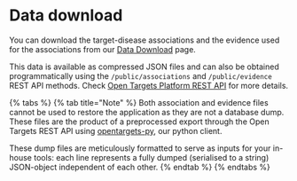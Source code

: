 # Data download

You can download the target-disease associations and the evidence used for the associations from our [Data Download](https://www.targetvalidation.org/downloads/data) page. 

This data is available as compressed JSON files and can also be obtained programmatically using the `/public/associations` and `/public/evidence` REST API methods. Check [Open Targets Platform REST API](https://api.opentargets.io/v3/platform/docs/swagger-ui)   for more details.

{% tabs %}
{% tab title="Note" %}
Both association and evidence files cannot be used to restore the application as they are not a database dump. These files are the product of a preprocessed export through the Open Targets REST API using [opentargets-py](https://github.com/opentargets/opentargets-py), our python client. 

These dump files are meticulously formatted to serve as inputs for your in-house tools: each line represents a fully dumped \(serialised to a string\) JSON-object independent of each other.
{% endtab %}
{% endtabs %}



